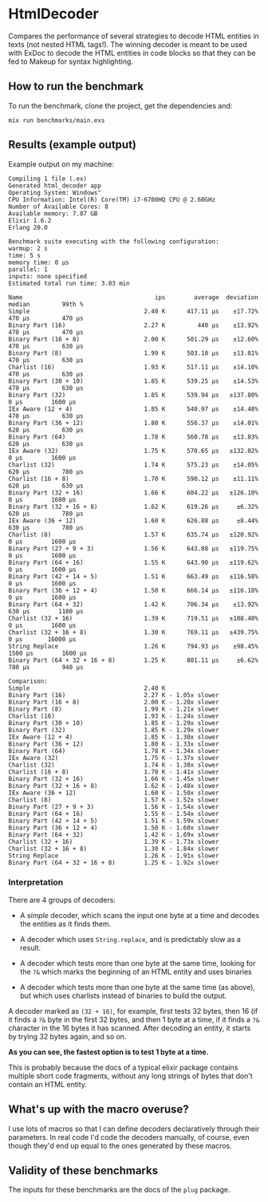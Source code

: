 # HtmlDecoder

Compares the performance of several strategies to decode HTML entities in texts
(not nested HTML tags!).
The winning decoder is meant to be used with ExDoc to decode the HTML entities in code blocks so that they can be fed to Makeup for syntax highlighting.

## How to run the benchmark

To run the benchmark, clone the project, get the dependencies and:

```
mix run benchmarks/main.exs
```

## Results (example output)

Example output on my machine:

```text
Compiling 1 file (.ex)
Generated html_decoder app
Operating System: Windows"
CPU Information: Intel(R) Core(TM) i7-6700HQ CPU @ 2.60GHz
Number of Available Cores: 8
Available memory: 7.87 GB
Elixir 1.6.2
Erlang 20.0

Benchmark suite executing with the following configuration:
warmup: 2 s
time: 5 s
memory time: 0 μs
parallel: 1
inputs: none specified
Estimated total run time: 3.03 min

Name                                     ips        average  deviation         median         99th %
Simple                                2.40 K      417.11 μs    ±17.72%         470 μs         470 μs
Binary Part (16)                      2.27 K         440 μs    ±13.92%         470 μs         470 μs
Binary Part (16 + 8)                  2.00 K      501.29 μs    ±12.60%         470 μs         630 μs
Binary Part (8)                       1.99 K      503.10 μs    ±13.81%         470 μs         630 μs
Charlist (16)                         1.93 K      517.11 μs    ±14.10%         470 μs         630 μs
Binary Part (30 + 10)                 1.85 K      539.25 μs    ±14.53%         470 μs         630 μs
Binary Part (32)                      1.85 K      539.94 μs   ±137.80%           0 μs        1600 μs
IEx Aware (12 + 4)                    1.85 K      540.97 μs    ±14.48%         470 μs         630 μs
Binary Part (36 + 12)                 1.80 K      556.37 μs    ±14.01%         620 μs         630 μs
Binary Part (64)                      1.78 K      560.78 μs    ±13.83%         620 μs         630 μs
IEx Aware (32)                        1.75 K      570.65 μs   ±132.02%           0 μs        1600 μs
Charlist (32)                         1.74 K      575.23 μs    ±14.05%         620 μs         780 μs
Charlist (16 + 8)                     1.70 K      590.12 μs    ±11.11%         620 μs         630 μs
Binary Part (32 + 16)                 1.66 K      604.22 μs   ±126.10%           0 μs        1600 μs
Binary Part (32 + 16 + 8)             1.62 K      619.26 μs     ±6.32%         620 μs         780 μs
IEx Aware (36 + 12)                   1.60 K      626.88 μs     ±8.44%         630 μs         780 μs
Charlist (8)                          1.57 K      635.74 μs   ±120.92%           0 μs        1600 μs
Binary Part (27 + 9 + 3)              1.56 K      643.08 μs   ±119.75%           0 μs        1600 μs
Binary Part (64 + 16)                 1.55 K      643.90 μs   ±119.62%           0 μs        1600 μs
Binary Part (42 + 14 + 5)             1.51 K      663.49 μs   ±116.58%           0 μs        1600 μs
Binary Part (36 + 12 + 4)             1.50 K      666.14 μs   ±116.18%           0 μs        1600 μs
Binary Part (64 + 32)                 1.42 K      706.34 μs    ±13.92%         630 μs        1100 μs
Charlist (32 + 16)                    1.39 K      719.51 μs   ±108.40%           0 μs        1600 μs
Charlist (32 + 16 + 8)                1.30 K      769.11 μs   ±439.75%           0 μs       16000 μs
String Replace                        1.26 K      794.93 μs    ±98.45%        1500 μs        1600 μs
Binary Part (64 + 32 + 16 + 8)        1.25 K      801.11 μs     ±6.62%         780 μs         940 μs

Comparison:
Simple                                2.40 K
Binary Part (16)                      2.27 K - 1.05x slower
Binary Part (16 + 8)                  2.00 K - 1.20x slower
Binary Part (8)                       1.99 K - 1.21x slower
Charlist (16)                         1.93 K - 1.24x slower
Binary Part (30 + 10)                 1.85 K - 1.29x slower
Binary Part (32)                      1.85 K - 1.29x slower
IEx Aware (12 + 4)                    1.85 K - 1.30x slower
Binary Part (36 + 12)                 1.80 K - 1.33x slower
Binary Part (64)                      1.78 K - 1.34x slower
IEx Aware (32)                        1.75 K - 1.37x slower
Charlist (32)                         1.74 K - 1.38x slower
Charlist (16 + 8)                     1.70 K - 1.41x slower
Binary Part (32 + 16)                 1.66 K - 1.45x slower
Binary Part (32 + 16 + 8)             1.62 K - 1.48x slower
IEx Aware (36 + 12)                   1.60 K - 1.50x slower
Charlist (8)                          1.57 K - 1.52x slower
Binary Part (27 + 9 + 3)              1.56 K - 1.54x slower
Binary Part (64 + 16)                 1.55 K - 1.54x slower
Binary Part (42 + 14 + 5)             1.51 K - 1.59x slower
Binary Part (36 + 12 + 4)             1.50 K - 1.60x slower
Binary Part (64 + 32)                 1.42 K - 1.69x slower
Charlist (32 + 16)                    1.39 K - 1.73x slower
Charlist (32 + 16 + 8)                1.30 K - 1.84x slower
String Replace                        1.26 K - 1.91x slower
Binary Part (64 + 32 + 16 + 8)        1.25 K - 1.92x slower
```

### Interpretation

There are 4 groups of decoders:

  * A *simple* decoder, which scans the input one byte at a time and decodes the entities as it finds them.

  * A decoder which uses `String.replace`, and is predictably slow as a result.

  * A decoder which tests more than one byte at the same time, looking for the `?&` which marks the beginning of an HTML entity and uses binaries

  * A decoder which tests more than one byte at the same time (as above), but which uses charlists instead of binaries to build the output.

A decoder marked as `(32 + 16)`, for example, first tests 32 bytes, then 16 (if it finds a `?&` byte in the first 32 bytes, and then 1 byte at a time, if it finds a `?&` character in the 16 bytes it has scanned.
After decoding an entity, it starts by trying 32 bytes again, and so on.

**As you can see, the fastest option is to test 1 byte at a time.**

This is probably because the docs of a typical elixir package contains multiple short code fragments, without any long strings of bytes that don't contain an HTML entity.

## What's up with the macro overuse?

I use lots of macros so that I can define decoders declaratively through their parameters.
In real code I'd code the decoders manually, of course, even though they'd end up equal to the ones generated by these macros.

## Validity of these benchmarks

The inputs for these benchmarks are the docs of the `plug` package.